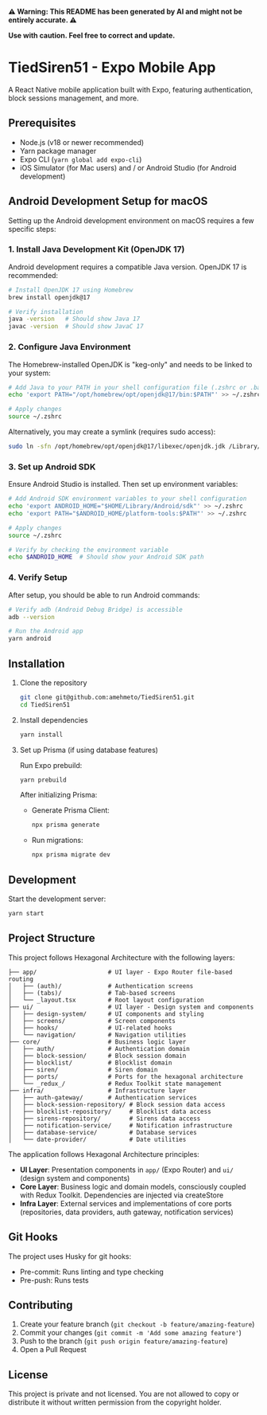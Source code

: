 **⚠️ Warning: This README has been generated by AI and might not be entirely accurate. ⚠️**

**Use with caution. Feel free to correct and update.**

# TiedSiren51 - Expo Mobile App

A React Native mobile application built with Expo, featuring authentication, block sessions management, and more.

## Prerequisites

- Node.js (v18 or newer recommended)
- Yarn package manager
- Expo CLI (`yarn global add expo-cli`)
- iOS Simulator (for Mac users) and / or Android Studio (for Android development)


## Android Development Setup for macOS

Setting up the Android development environment on macOS requires a few specific steps:

### 1. Install Java Development Kit (OpenJDK 17)

Android development requires a compatible Java version. OpenJDK 17 is recommended:

```bash
# Install OpenJDK 17 using Homebrew
brew install openjdk@17

# Verify installation
java -version   # Should show Java 17
javac -version  # Should show JavaC 17
```

### 2. Configure Java Environment

The Homebrew-installed OpenJDK is "keg-only" and needs to be linked to your system:

```bash
# Add Java to your PATH in your shell configuration file (.zshrc or .bash_profile)
echo 'export PATH="/opt/homebrew/opt/openjdk@17/bin:$PATH"' >> ~/.zshrc

# Apply changes
source ~/.zshrc
```

Alternatively, you may create a symlink (requires sudo access):

```bash
sudo ln -sfn /opt/homebrew/opt/openjdk@17/libexec/openjdk.jdk /Library/Java/JavaVirtualMachines/openjdk-17.jdk
```

### 3. Set up Android SDK

Ensure Android Studio is installed. Then set up environment variables:

```bash
# Add Android SDK environment variables to your shell configuration
echo 'export ANDROID_HOME="$HOME/Library/Android/sdk"' >> ~/.zshrc
echo 'export PATH="$ANDROID_HOME/platform-tools:$PATH"' >> ~/.zshrc

# Apply changes
source ~/.zshrc

# Verify by checking the environment variable
echo $ANDROID_HOME  # Should show your Android SDK path
```

### 4. Verify Setup

After setup, you should be able to run Android commands:

```bash
# Verify adb (Android Debug Bridge) is accessible
adb --version

# Run the Android app
yarn android
```

## Installation

1. Clone the repository

   ```bash
   git clone git@github.com:amehmeto/TiedSiren51.git
   cd TiedSiren51
   ```

2. Install dependencies

   ```bash
   yarn install
   ```

3. Set up Prisma (if using database features)

   Run Expo prebuild:

   ```bash
   yarn prebuild
   ```

   After initializing Prisma:

   - Generate Prisma Client:
     ```bash
     npx prisma generate
     ```
   - Run migrations:
     ```bash
     npx prisma migrate dev
     ```

## Development

Start the development server:

```bash
yarn start
```

## Project Structure

This project follows Hexagonal Architecture with the following layers:

```
├── app/                    # UI layer - Expo Router file-based routing
│   ├── (auth)/             # Authentication screens
│   ├── (tabs)/             # Tab-based screens
│   └── _layout.tsx         # Root layout configuration
├── ui/                     # UI layer - Design system and components
│   ├── design-system/      # UI components and styling
│   ├── screens/            # Screen components
│   ├── hooks/              # UI-related hooks
│   └── navigation/         # Navigation utilities
├── core/                   # Business logic layer
│   ├── auth/               # Authentication domain
│   ├── block-session/      # Block session domain
│   ├── blocklist/          # Blocklist domain
│   ├── siren/              # Siren domain
│   ├── ports/              # Ports for the hexagonal architecture
│   └── _redux_/            # Redux Toolkit state management
├── infra/                  # Infrastructure layer
│   ├── auth-gateway/       # Authentication services
│   ├── block-session-repository/ # Block session data access
│   ├── blocklist-repository/     # Blocklist data access
│   ├── sirens-repository/        # Sirens data access
│   ├── notification-service/     # Notification infrastructure
│   ├── database-service/         # Database services
│   └── date-provider/            # Date utilities
```

The application follows Hexagonal Architecture principles:
- **UI Layer**: Presentation components in `app/` (Expo Router) and `ui/` (design system and components)
- **Core Layer**: Business logic and domain models, consciously coupled with Redux Toolkit. Dependencies are injected via createStore
- **Infra Layer**: External services and implementations of core ports (repositories, data providers, auth gateway, notification services)

## Git Hooks

The project uses Husky for git hooks:

- Pre-commit: Runs linting and type checking
- Pre-push: Runs tests

## Contributing

1. Create your feature branch (`git checkout -b feature/amazing-feature`)
2. Commit your changes (`git commit -m 'Add some amazing feature'`)
3. Push to the branch (`git push origin feature/amazing-feature`)
4. Open a Pull Request

## License

This project is private and not licensed.
You are not allowed to copy or distribute it without written permission from the copyright holder.